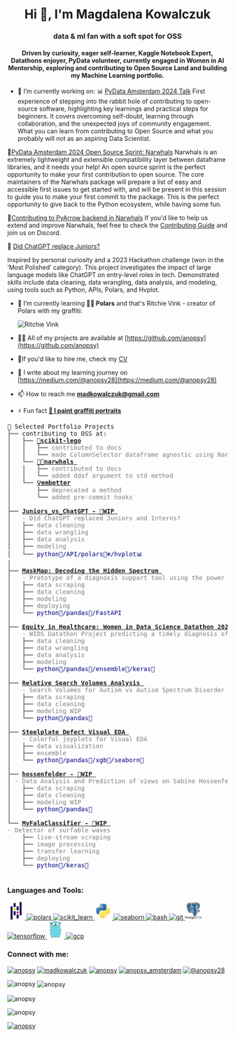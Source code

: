 <h1 align="center">Hi 👋, I'm Magdalena Kowalczuk</h1>
<h3 align="center">data & ml fan with a soft spot for OSS</h3>
<h4 align="center">Driven by curiosity, eager self-learner, Kaggle Notebook Expert, Datathons enjoyer, PyData volunteer, currently engaged in Women in AI Mentorship, exploring and contributing to Open Source Land and building my Machine Learning portfolio. </h4>



- 🔭 I’m currently working on:
📊 [PyData Amsterdam 2024 Talk](https://amsterdam2024.pydata.org/cfp/talk/KF8AU7/)
First experience of stepping into the rabbit hole of contributing to open-source software, highlighting key learnings and practical steps for beginners. It covers overcoming self-doubt, learning through collaboration, and the unexpected joys of community engagement. What you can learn from contributing to Open Source and what you probably will not as an aspiring Data Scientist.

🏃[PyData Amsterdam 2024 Open Source Sprint: Narwhals](https://amsterdam2024.pydata.org/cfp/talk/SLRFEJ/)
Narwhals is an extremely lightweight and extensible compatibility layer between dataframe libraries, and it needs your help! An open source sprint is the perfect opportunity to make your first contribution to open source. The core maintainers of the Narwhals package will prepare a list of easy and accessible first issues to get started with, and will be present in this session to guide you to make your first commit to the package. This is the perfect opportunity to give back to the Python ecosystem, while having some fun.

🐳[Contributing to PyArrow backend in Narwhals](https://narwhals-dev.github.io/narwhals/)
If you'd like to help us extend and improve Narwhals, feel free to check the [Contributing Guide](https://github.com/narwhals-dev/narwhals/blob/main/CONTRIBUTING.md) and join us on Discord.

🤖 [Did ChatGPT replace Juniors?](https://github.com/anopsy/Juniors_vs_ChatGPT)

Inspired by personal curiosity and a 2023 Hackathon challenge (won in the ‘Most Polished’ category). This project investigates the impact of large language models like ChatGPT on entry-level roles in tech. Demonstrated skills include data cleaning, data wrangling, data analysis, and modeling, using tools such as Python, APIs, Polars, and Hvplot.

- 🌱 I’m currently learning **🐻‍❄️ Polars** and that's Ritchie Vink - creator of Polars with my graffiti:
  
  <img src="https://github.com/anopsy/anopsy/assets/74981211/216e71a3-2a6b-45bb-9b52-d040687b3e5a" alt="Ritchie Vink" width="200" height="150"/>


- 👨‍💻 All of my projects are available at [https://github.com/anopsy](https://github.com/anopsy)

- 📑If you'd like to hire me, check my [CV](https://github.com/anopsy/resume/blob/main/MagdalenaKowalczukCV%20(1).pdf)

- 📝 I write about my learning journey on [https://medium.com/@anopsy28](https://medium.com/@anopsy28)

- 📫 How to reach me **madkowalczuk@gmail.com**

- ⚡ Fun fact [**🎨 I paint graffiti portraits**](https://www.instagram.com/anopsy_amsterdam/)

<pre style="font-family:Menlo,'DejaVu Sans Mono',consolas,'Courier New',monospace">🎨 Selected Portfolio Projects
<span style="color: #808080; text-decoration-color: #808080">┣━━ </span>contributing to OSS at:
<span style="color: #808080; text-decoration-color: #808080">┃   ┣━━ </span><span style="font-weight: bold"><a href="https://github.com/koaning/scikit-lego">🧱scikit-lego</a></span>
<span style="color: #808080; text-decoration-color: #808080">┃   ┃   ┣━━ </span><span style="color: #808080; text-decoration-color: #808080">contributed to docs</span>  
<span style="color: #808080; text-decoration-color: #808080">┃   ┃   ┗━━ </span><span style="color: #808080; text-decoration-color: #808080">made ColumnSelector dataframe agnostic using Narwhals</span> 
<span style="color: #808080; text-decoration-color: #808080">┃   ┗━━ </span><span style="font-weight: bold"><a href="https://github.com/narwhals-dev/narwhals">🐳🦄narwhals </a></span>
<span style="color: #808080; text-decoration-color: #808080">┃   ┃   ┣━━ </span><span style="color: #808080; text-decoration-color: #808080">contributed to docs</span>  
<span style="color: #808080; text-decoration-color: #808080">┃   ┃   ┗━━ </span><span style="color: #808080; text-decoration-color: #808080">added ddof argument to std method</span> 
<span style="color: #808080; text-decoration-color: #808080">┃   ┗━━ </span><span style="font-weight: bold"><a href="https://github.com/koaning/embetter">💡embetter</a></span>
<span style="color: #808080; text-decoration-color: #808080">┃       ┣━━ </span><span style="color: #808080; text-decoration-color: #808080">deprecated a method</span>  
<span style="color: #808080; text-decoration-color: #808080">┃       ┗━━ </span><span style="color: #808080; text-decoration-color: #808080">added pre-commit hooks</span>  
<span style="color: #808080; text-decoration-color: #808080">┃ 
<span style="color: #808080; text-decoration-color: #808080">┣━━ </span><span style="font-weight: bold"><a href="https://github.com/anopsy/Juniors_vs_ChatGPT">Juniors_vs_ChatGPT - 🦺WIP </a></span>
<span style="color: #808080; text-decoration-color: #808080">┃   - Did ChatGPT replaced Juniors and Interns? 
<span style="color: #808080; text-decoration-color: #808080">┃   ┣━━ </span><span style="color: #808080; text-decoration-color: #808080">data cleaning</span>
<span style="color: #808080; text-decoration-color: #808080">┃   ┣━━ </span><span style="color: #808080; text-decoration-color: #808080">data wrangling</span>
<span style="color: #808080; text-decoration-color: #808080">┃   ┣━━ </span><span style="color: #808080; text-decoration-color: #808080">data analysis</span>
<span style="color: #808080; text-decoration-color: #808080">┃   ┣━━ </span><span style="color: #808080; text-decoration-color: #808080">modeling</span>
<span style="color: #808080; text-decoration-color: #808080">┃   ┗━━ </span><span style="color: #000080; text-decoration-color: #000080">python🐍/API/polars🐻‍❄️/hvplot📊</span>
<span style="color: #808080; text-decoration-color: #808080">┃  
<span style="color: #808080; text-decoration-color: #808080">┣━━ </span><span style="font-weight: bold"><a href="https://github.com/anopsy/hackher">MaskMap: Decoding the Hidden Spectrum </a></span> 
<span style="color: #808080; text-decoration-color: #808080">┃   - Prototype of a diagnosis support tool using the power of NLP to identify symptoms of Autistic Masking
<span style="color: #808080; text-decoration-color: #808080">┃   ┣━━ </span><span style="color: #808080; text-decoration-color: #808080">data scraping</span>
<span style="color: #808080; text-decoration-color: #808080">┃   ┣━━ </span><span style="color: #808080; text-decoration-color: #808080">data cleaning</span>
<span style="color: #808080; text-decoration-color: #808080">┃   ┣━━ </span><span style="color: #808080; text-decoration-color: #808080">modeling</span>
<span style="color: #808080; text-decoration-color: #808080">┃   ┣━━ </span><span style="color: #808080; text-decoration-color: #808080">deploying</span>
<span style="color: #808080; text-decoration-color: #808080">┃   ┗━━ </span><span style="color: #000080; text-decoration-color: #000080">python🐍/pandas🐼/FastAPI</span>
<span style="color: #808080; text-decoration-color: #808080">┃  
<span style="color: #808080; text-decoration-color: #808080">┣━━ </span><span style="font-weight: bold"><a href="https://github.com/anopsy/equity_healthcare">Equity in Healthcare: Women in Data Science Datathon 2024</a></span> 
<span style="color: #808080; text-decoration-color: #808080">┃   - WIDS Datathon Project predicting a timely diagnosis of Metastatic Cancer
<span style="color: #808080; text-decoration-color: #808080">┃   ┣━━ </span><span style="color: #808080; text-decoration-color: #808080">data cleaning</span>
<span style="color: #808080; text-decoration-color: #808080">┃   ┣━━ </span><span style="color: #808080; text-decoration-color: #808080">data wrangling</span>
<span style="color: #808080; text-decoration-color: #808080">┃   ┣━━ </span><span style="color: #808080; text-decoration-color: #808080">data analysis</span>
<span style="color: #808080; text-decoration-color: #808080">┃   ┣━━ </span><span style="color: #808080; text-decoration-color: #808080">modeling</span>
<span style="color: #808080; text-decoration-color: #808080">┃   ┗━━ </span><span style="color: #000080; text-decoration-color: #000080">python🐍/pandas🐼/ensemble🌳/keras🧠</span>
<span style="color: #808080; text-decoration-color: #808080">┃  
<span style="color: #808080; text-decoration-color: #808080">┣━━ </span><span style="font-weight: bold"><a href="https://github.com/anopsy/autism_rsv">Relative Search Volumes Analysis </a></span> 
<span style="color: #808080; text-decoration-color: #808080">┃   - Search Volumes for Autism vs Autism Spectrum Disorder around the world
<span style="color: #808080; text-decoration-color: #808080">┃   ┣━━ </span><span style="color: #808080; text-decoration-color: #808080">data scraping</span>
<span style="color: #808080; text-decoration-color: #808080">┃   ┣━━ </span><span style="color: #808080; text-decoration-color: #808080">data cleaning</span>
<span style="color: #808080; text-decoration-color: #808080">┃   ┣━━ </span><span style="color: #808080; text-decoration-color: #808080">modeling WIP</span>
<span style="color: #808080; text-decoration-color: #808080">┃   ┗━━ </span><span style="color: #000080; text-decoration-color: #000080">python🐍/pandas🐼</span>
<span style="color: #808080; text-decoration-color: #808080">┃  
<span style="color: #808080; text-decoration-color: #808080">┣━━ </span><span style="font-weight: bold"><a href="https://github.com/anopsy/steelplate_defect">Steelplate Defect Visual EDA </a></span> 
<span style="color: #808080; text-decoration-color: #808080">┃   - Colorful joyplots for Visual EDA
<span style="color: #808080; text-decoration-color: #808080">┃   ┣━━ </span><span style="color: #808080; text-decoration-color: #808080">data visualization</span>
<span style="color: #808080; text-decoration-color: #808080">┃   ┣━━ </span><span style="color: #808080; text-decoration-color: #808080">ensemble</span>
<span style="color: #808080; text-decoration-color: #808080">┃   ┗━━ </span><span style="color: #000080; text-decoration-color: #000080">python🐍/pandas🐼/xgb🌳/seaborn🎨</span>
<span style="color: #808080; text-decoration-color: #808080">┃  
<span style="color: #808080; text-decoration-color: #808080">┣━━ </span><span style="font-weight: bold"><a href="https://github.com/anopsy/hossenfelder">hossenfelder - 🦺WIP </a></span> 
<span style="color: #808080; text-decoration-color: #808080">┃ - Data Analysis and Prediction of views on Sabine Hossenfelder YT channel
<span style="color: #808080; text-decoration-color: #808080">┃   ┣━━ </span><span style="color: #808080; text-decoration-color: #808080">data scraping</span>
<span style="color: #808080; text-decoration-color: #808080">┃   ┣━━ </span><span style="color: #808080; text-decoration-color: #808080">data cleaning</span>
<span style="color: #808080; text-decoration-color: #808080">┃   ┣━━ </span><span style="color: #808080; text-decoration-color: #808080">modeling WIP</span>
<span style="color: #808080; text-decoration-color: #808080">┃   ┗━━ </span><span style="color: #000080; text-decoration-color: #000080">python🐍/pandas🐼</span>
<span style="color: #808080; text-decoration-color: #808080">┃  
<span style="color: #808080; text-decoration-color: #808080">┗━━ </span><span style="font-weight: bold"><a href="https://github.com/anopsy/MyFalaClassifier">MyFalaClassifier - 🦺WIP </a></span> 
- Detector of surfable waves
<span style="color: #808080; text-decoration-color: #808080">    ┣━━ </span><span style="color: #808080; text-decoration-color: #808080">live-stream scraping</span>
<span style="color: #808080; text-decoration-color: #808080">    ┣━━ </span><span style="color: #808080; text-decoration-color: #808080">image processing</span>
<span style="color: #808080; text-decoration-color: #808080">    ┣━━ </span><span style="color: #808080; text-decoration-color: #808080">transfer learning</span>
<span style="color: #808080; text-decoration-color: #808080">    ┣━━ </span><span style="color: #808080; text-decoration-color: #808080">deploying</span>
<span style="color: #808080; text-decoration-color: #808080">    ┗━━ </span><span style="color: #000080; text-decoration-color: #000080">python🐍/keras🧠</span>

</pre>

<h3 align="left">Languages and Tools:</h3>
<p align="left"> <a href="https://pandas.pydata.org/" target="_blank" rel="noreferrer"> <img src="https://raw.githubusercontent.com/devicons/devicon/2ae2a900d2f041da66e950e4d48052658d850630/icons/pandas/pandas-original.svg" alt="pandas" width="40" height="40"/> </a> <a href="https://pola.rs/" target="_blank" rel="noreferrer"> <img src="https://encrypted-tbn3.gstatic.com/images?q=tbn:ANd9GcSTkWJOjG72GkPtWaAZfyjTmxHU16HMtiAsQXx1aCcnKSZ_o7x9" alt="polars" width="160" height="40"/> </a> <a href="https://scikit-learn.org/" target="_blank" rel="noreferrer"> <img src="https://upload.wikimedia.org/wikipedia/commons/0/05/Scikit_learn_logo_small.svg" alt="scikit_learn" width="40" height="40"/> </a> <a href="https://www.python.org" target="_blank" rel="noreferrer"> <img src="https://raw.githubusercontent.com/devicons/devicon/master/icons/python/python-original.svg" alt="python" width="40" height="40"/> </a> <a href="https://seaborn.pydata.org/" target="_blank" rel="noreferrer"> <img src="https://seaborn.pydata.org/_images/logo-mark-lightbg.svg" alt="seaborn" width="40" height="40"/> </a>  <a href="https://www.gnu.org/software/bash/" target="_blank" rel="noreferrer"> <img src="https://www.vectorlogo.zone/logos/gnu_bash/gnu_bash-icon.svg" alt="bash" width="40" height="40"/> </a> <a href="https://git-scm.com/" target="_blank" rel="noreferrer"> <img src="https://www.vectorlogo.zone/logos/git-scm/git-scm-icon.svg" alt="git" width="40" height="40"/> </a> <a href="https://www.postgresql.org" target="_blank" rel="noreferrer"> <img src="https://raw.githubusercontent.com/devicons/devicon/master/icons/postgresql/postgresql-original-wordmark.svg" alt="postgresql" width="40" height="40"/> </a>  <a href="https://www.tensorflow.org" target="_blank" rel="noreferrer"> <img src="https://www.vectorlogo.zone/logos/tensorflow/tensorflow-icon.svg" alt="tensorflow" width="40" height="40"/> </a><a href="https://golang.org" target="_blank" rel="noreferrer"> <img src="https://raw.githubusercontent.com/devicons/devicon/master/icons/go/go-original.svg" alt="go" width="40" height="40"/> </a> <a href="https://cloud.google.com" target="_blank" rel="noreferrer"> <img src="https://www.vectorlogo.zone/logos/google_cloud/google_cloud-icon.svg" alt="gcp" width="40" height="40"/> </a>  </p>

<h3 align="left">Connect with me:</h3>
<p align="left">
<a href="https://twitter.com/anopsy" target="blank"><img align="center" src="https://raw.githubusercontent.com/rahuldkjain/github-profile-readme-generator/master/src/images/icons/Social/twitter.svg" alt="anopsy" height="30" width="40" /></a>
<a href="https://linkedin.com/in/madkowalczuk" target="blank"><img align="center" src="https://raw.githubusercontent.com/rahuldkjain/github-profile-readme-generator/master/src/images/icons/Social/linked-in-alt.svg" alt="madkowalczuk" height="30" width="40" /></a>
<a href="https://kaggle.com/anopsy" target="blank"><img align="center" src="https://raw.githubusercontent.com/rahuldkjain/github-profile-readme-generator/master/src/images/icons/Social/kaggle.svg" alt="anopsy" height="30" width="40" /></a>
<a href="https://instagram.com/anopsy_amsterdam" target="blank"><img align="center" src="https://raw.githubusercontent.com/rahuldkjain/github-profile-readme-generator/master/src/images/icons/Social/instagram.svg" alt="anopsy_amsterdam" height="30" width="40" /></a>
<a href="https://medium.com/@anopsy28" target="blank"><img align="center" src="https://raw.githubusercontent.com/rahuldkjain/github-profile-readme-generator/master/src/images/icons/Social/medium.svg" alt="@anopsy28" height="30" width="40" /></a>
</p>


<p><img align="left" src="https://github-readme-stats.vercel.app/api/top-langs?username=anopsy&show_icons=true&locale=en&layout=compact" alt="anopsy" /></p>

<p>&nbsp;<img align="center" src="https://github-readme-stats.vercel.app/api?username=anopsy&show_icons=true&locale=en" alt="anopsy" /></p>

<p><img align="center" src="https://github-readme-streak-stats.herokuapp.com/?user=anopsy&" alt="anopsy" /></p>

<p align="left"> <img src="https://komarev.com/ghpvc/?username=anopsy&label=Profile%20views&color=0e75b6&style=flat" alt="anopsy" /> </p>

<!-- <p align="left"> <a href="https://github.com/ryo-ma/github-profile-trophy"><img src="https://github-profile-trophy.vercel.app/?username=anopsy" alt="anopsy" /></a> </p> -->

<p align="left"> <a href="https://twitter.com/anopsy" target="blank"><img src="https://img.shields.io/twitter/follow/anopsy?logo=twitter&style=for-the-badge" alt="anopsy" /></a> </p>




<!---
anopsy/anopsy is a ✨ special ✨ repository because its `README.md` (this file) appears on your GitHub profile.
You can click the Preview link to take a look at your changes.
--->
